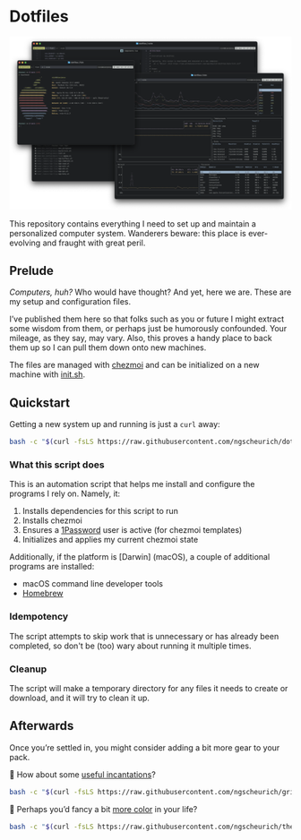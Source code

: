 # Dotfiles

![A collection of terminal emulator windows runnning fastfetch, btm, and Neovim.](assets/system.png)

This repository contains everything I need to set up and maintain a personalized computer system. Wanderers beware: this place is ever-evolving and fraught with great peril.

## Prelude

_Computers, huh?_ Who would have thought? And yet, here we are. These are my setup and configuration files.

I’ve published them here so that folks such as you or future I might extract some wisdom from them, or perhaps just be humorously confounded. Your mileage, as they say, may vary. Also, this proves a handy place to back them up so I can pull them down onto new machines.

The files are managed with [chezmoi] and can be initialized on a new machine with [init.sh].

## Quickstart

Getting a new system up and running is just a `curl` away:

```sh
bash -c "$(curl -fsLS https://raw.githubusercontent.com/ngscheurich/dotfiles/main/init.sh)"
```

### What this script does

This is an automation script that helps me install and configure the programs I rely on. Namely, it:

1. Installs dependencies for this script to run
2. Installs chezmoi
3. Ensures a [1Password] user is active (for chezmoi templates)
4. Initializes and applies my current chezmoi state

Additionally, if the platform is [Darwin] (macOS), a couple of additional programs are installed:

- macOS command line developer tools
- [Homebrew]

### Idempotency

The script attempts to skip work that is unnecessary or has already been completed, so don't be (too) wary about running it multiple times.

### Cleanup

The script will make a temporary directory for any files it needs to create or download, and it will try to clean it up.

## Afterwards

Once you’re settled in, you might consider adding a bit more gear to your pack.

📖 How about some [useful incantations]?

```sh
bash -c "$(curl -fsLS https://raw.githubusercontent.com/ngscheurich/grimoire/main/init.sh)"
```

🎨 Perhaps you’d fancy a bit [more color] in your life?

```sh
bash -c "$(curl -fsLS https://raw.githubusercontent.com/ngscheurich/themes/main/init.sh)"
```

[1password]: https://1password.com/
[chezmoi]: https://www.chezmoi.io/
[homebrew]: https://brew.sh/
[init.sh]: init.sh
[more color]: https://github.com/ngscheurich/themes
[useful incantations]: https://github.com/ngscheurich/grimoire
